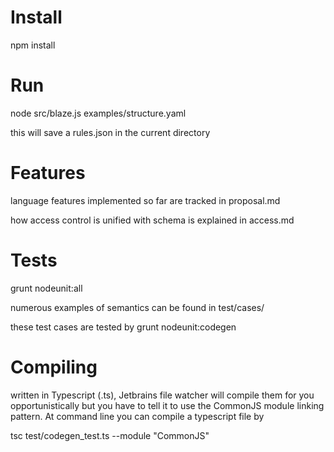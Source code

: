 Install
=========
npm install

Run
=========

node src/blaze.js examples/structure.yaml

this will save a rules.json in the current directory

Features
=========

language features implemented so far are tracked in proposal.md

how access control is unified with schema is explained in access.md

Tests
=========

grunt nodeunit:all

numerous examples of semantics can be found in test/cases/

these test cases are tested by grunt nodeunit:codegen


Compiling
==========

written in Typescript (.ts), Jetbrains file watcher will compile them for you opportunistically but you have
to tell it to use the CommonJS module linking pattern. At command line you can compile a typescript file by

tsc test/codegen_test.ts --module "CommonJS"


